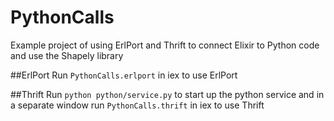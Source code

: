 # PythonCalls

Example project of using ErlPort and Thrift to connect
 Elixir to Python code and use the Shapely library

##ErlPort
Run `PythonCalls.erlport` in iex to use ErlPort

##Thrift
Run `python python/service.py` to start up the python service and
 in a separate window run `PythonCalls.thrift` in iex to use Thrift
